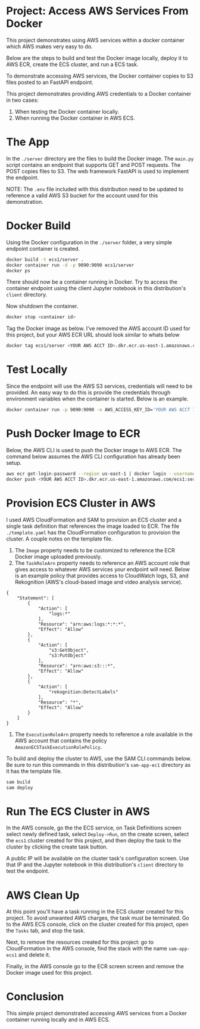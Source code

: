 # Project: Access AWS Services From Docker

This project demonstrates using AWS services within a docker container which AWS makes very easy to do.

Below are the steps to build and test the Docker image locally, deploy it to AWS ECR, create the ECS cluster, and run a ECS task. 

To demonstrate accessing AWS services, the Docker container copies to S3 files posted to an FastAPI endpoint.

This project demonstrates providing AWS credentials to a Docker container in two cases:

1. When testing the Docker container locally. 
1. When running the Docker container in AWS ECS.

# The App

In the `./server` directory are the files to build the Docker image. The `main.py` script contains an endpoint that supports GET and POST requests. The POST copies files to S3. The web framework FastAPI is used to implement the endpoint.  

NOTE: The `.env` file included with this distribution need to be updated to reference a valid AWS S3 bucket for the account used for this demonstration.

# Docker Build

Using the Docker configuration in the `./server` folder, a very simple endpoint container is created. 

```bash
docker build -t ecs1/server .
docker container run -d -p 9090:9090 ecs1/server
docker ps
```

There should now be a container running in Docker. Try to access the container endpoint using the client Jupyter notebook in this distribution's `client` directory. 

Now shutdown the container.

```bash
docker stop <container id>
```

Tag the Docker image as below. I've removed the AWS account ID used for this project, but your AWS ECR URL should look similar to whats below

```bash
docker tag ecs1/server <YOUR AWS ACCT ID>.dkr.ecr.us-east-1.amazonaws.com/ecs1:server
```

# Test Locally

Since the endpoint will use the AWS S3 services, credentials will need to be provided. An easy way to do this is provide the credentials through environment variables when the container is started. Below is an example.

```bash
docker container run -p 9090:9090 -e AWS_ACCESS_KEY_ID='YOUR AWS ACCT ID' -e AWS_SECRET_ACCESS_KEY='YOUR AWS ACCT KEY' ecs1/server  
```

# Push Docker Image to ECR

Below, the AWS CLI is used to push the Docker image to AWS ECR. The command below assumes the AWS CLI configuration has already been setup. 

```bash
aws ecr get-login-password --region us-east-1 | docker login --username AWS --password-stdin <YOUR ACCT ID>.dkr.ecr.us-east-1.amazonaws.com
docker push <YOUR AWS ACCT ID>.dkr.ecr.us-east-1.amazonaws.com/ecs1:server
```

# Provision ECS Cluster in AWS

I used AWS CloudFormation and SAM to provision an ECS cluster and a single task definition that references the image loaded to ECR.  The file `./template.yaml` has the CloudFormation configuration to provision the cluster. A couple notes on the template file.

1. The `Image` property needs to be customized to reference the ECR Docker image uploaded previously. 
1. The `TaskRoleArn` property needs to reference an AWS account role that gives access to whatever AWS services your endpoint will need. Below is an example policy that provides access to CloudWatch logs, S3, and Rekognition (AWS's cloud-based image and video analysis service). 
```
{
	"Statement": [
		{
			"Action": [
				"logs:*"
			],
			"Resource": "arn:aws:logs:*:*:*",
			"Effect": "Allow"
		},
		{
			"Action": [
				"s3:GetObject",
				"s3:PutObject"
			],
			"Resource": "arn:aws:s3:::*",
			"Effect": "Allow"
		},
		{
			"Action": [
				"rekognition:DetectLabels"
			],
			"Resource": "*",
			"Effect": "Allow"
		}
	]
}
```
1. The `ExecutionRoleArn` property needs to reference a role available in the AWS account that contains the policy `AmazonECSTaskExecutionRolePolicy`. 

To build and deploy the cluster to AWS, use the SAM CLI commands below. Be sure to run this commands in this distribution's `sam-app-ec1` directory as it has the template file.

```bash
sam build
sam deploy
```

# Run The ECS Cluster in AWS

In the AWS console, go the the ECS service, on Task Definitions screen select newly defined task, select `Deploy->Run`, on the create screen, select the `ecs1` cluster created for this project, and then deploy the task to the cluster by clicking the create task button. 

A public IP will be available on the cluster task's configuration screen. Use that IP and the Jupyter notebook in this distribution's `client` directory to test the endpoint. 

# AWS Clean Up

At this point you'll have a task running in the ECS cluster created for this project. To avoid unwanted AWS charges, the task must be terminated. Go to the AWS ECS console, click on the cluster created for this project, open the `Tasks` tab, and stop the task. 

Next, to remove the resources created for this project: go to CloudFormation in the AWS console, find the stack with the name `sam-app-ecs1` and delete it.

Finally, in the AWS console go to the ECR screen screen and remove the Docker image used for this project.

# Conclusion

This simple project demonstrated accessing AWS services from a Docker container running locally and in AWS ECS.   



